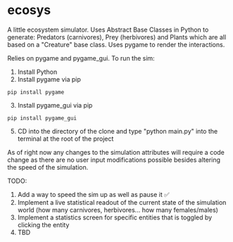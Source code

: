 # ecosys
A little ecosystem simulator. Uses Abstract Base Classes in Python to generate: Predators (carnivores), Prey (herbivores) and Plants which are all based on a "Creature" base class. Uses pygame to render the interactions.

Relies on pygame and pygame_gui. To run the sim:
1. Install Python
2. Install pygame via pip 
```
pip install pygame
```

3. Install pygame_gui via pip 
```
pip install pygame_gui
```

5. CD into the directory of the clone and type "python main.py" into the terminal at the root of the project

As of right now any changes to the simulation attributes will require a code change as there are no user input modifications possible besides altering the speed of the simulation.

TODO:
1. Add a way to speed the sim up as well as pause it ✅
2. Implement a live statistical readout of the current state of the simulation world (how many carnivores, herbivores... how many females/males) 
3. Implement a statistics screen for specific entities that is toggled by clicking the entity
4. TBD
